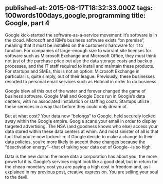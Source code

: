 published-at: 2015-08-17T18:32:33.000Z
tags: 100words100days,google,programming
title: Google, part 4
---
<p>Google kick-started the software-as-a-service movement: it’s software is in the cloud. Microsoft and IBM’s business software exists “on premise”, meaning that it must be installed on the customer’s hardware for it to function. For companies of large-enough size to warrant site licenses for software such as Microsoft Exchange and Microsoft Office, they must think not just of the purchase price but also the data storage costs and backup processes, and the IT staff required to install and maintain these products. For startups and SMEs, this is not an option: Microsoft Exchange in particular is, quite simply, out of their league. Previously, these businesses resorted to personal email services such as Hotmail in order to do business.</p><p>Google blew all this out of the water and forever changed the game of business software. Google Mail and Google Docs run in Google’s data centers, with no associated installation or staffing costs. Startups utilize these services in a way that before they could only dream of.</p><p>But at what cost? Your data now “belongs” to Google, held securely locked away within the Google empire. Google scans your email in order to display targeted advertising. The NSA (and goodness knows who else) access your data stored within these data centers at whim. And most sinister of all is that fact that you’re now locked-in: if Google decide to make a change to their data policies, you’re more likely to accept those changes because the “deactivation energy”--that of taking your data out of Google--is so high.</p><p>Data is the new dollar: the more data a corporation has about you, the more powerful it is. Google’s services might look like a good deal, but in return for the cheap monetary cost you are paying a high cost in freedom and, as I explained in my previous post, creative expression. You are selling your soul to the devil.<br></p>